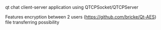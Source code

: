 qt chat client-server application using QTCPSocket/QTCPServer

Features
encryption between 2 users (https://github.com/bricke/Qt-AES)
file transferring possibility
